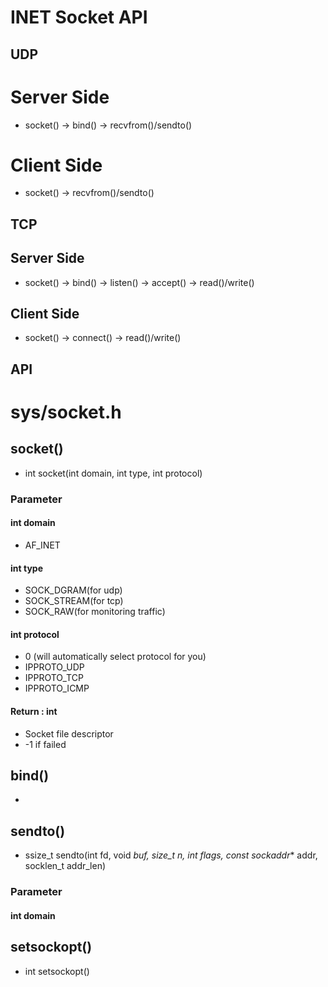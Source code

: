 INET Socket API
========

UDP
--------
# Server Side
 + socket() -> bind() -> recvfrom()/sendto()
# Client Side
 + socket() -> recvfrom()/sendto()

TCP
-------- 
## Server Side
 + socket() -> bind() -> listen() -> accept() -> read()/write()
## Client Side
 + socket() -> connect() -> read()/write()

API
--------
# sys/socket.h

## socket()
 + int socket(int domain, int type, int protocol)
### Parameter
#### int domain
 - AF_INET
#### int type
 - SOCK_DGRAM(for udp)
 - SOCK_STREAM(for tcp)
 - SOCK_RAW(for monitoring traffic)
#### int protocol
 + 0 (will automatically select protocol for you)
 + IPPROTO_UDP
 + IPPROTO_TCP
 + IPPROTO_ICMP
#### Return : int
 + Socket file descriptor 
 + -1 if failed

## bind()
 + 

## sendto()
 + ssize_t sendto(int fd, void *buf, size_t n, int flags, const sockaddr** addr, socklen_t addr_len)
### Parameter
#### int domain
## setsockopt()
 + int setsockopt()